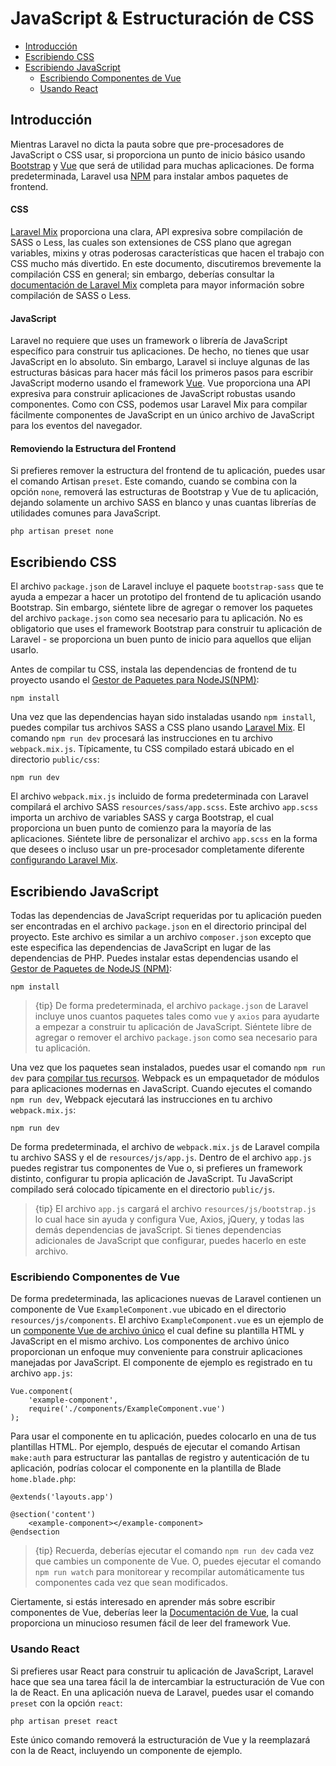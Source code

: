 # JavaScript & Estructuración de CSS

- [Introducción](#introduction)
- [Escribiendo CSS](#writing-css)
- [Escribiendo JavaScript](#writing-javascript)
    - [Escribiendo Componentes de Vue](#writing-vue-components)
    - [Usando React](#using-react)

<a name="introduction"></a>
## Introducción

Mientras Laravel no dicta la pauta sobre que pre-procesadores de JavaScript o CSS usar, si proporciona un punto de inicio básico usando [Bootstrap](https://getbootstrap.com/) y [Vue](https://vuejs.org) que será de utilidad para muchas aplicaciones. De forma predeterminada, Laravel usa [NPM](https://www.npmjs.org) para instalar ambos paquetes de frontend.

#### CSS

[Laravel Mix](/docs/{{version}}/mix) proporciona una clara, API expresiva sobre compilación de SASS o Less, las cuales son extensiones de CSS plano que agregan variables, mixins y otras poderosas características que hacen el trabajo con CSS mucho más divertido. En este documento, discutiremos brevemente la compilación CSS en general; sin embargo, deberías consultar la [documentación de Laravel Mix](/docs/{{version}}/mix) completa para mayor información sobre compilación de SASS o Less.

#### JavaScript

Laravel no requiere que uses un framework o librería de JavaScript específico para construir tus aplicaciones. De hecho, no tienes que usar JavaScript en lo absoluto. Sin embargo, Laravel si incluye algunas de las estructuras básicas para hacer más fácil los primeros pasos para escribir JavaScript moderno usando el framework [Vue](https://vuejs.org). Vue proporciona una API expresiva para construir aplicaciones de JavaScript robustas usando componentes. Como con CSS, podemos usar Laravel Mix para compilar fácilmente componentes de JavaScript en un único archivo de JavaScript para los eventos del navegador.

#### Removiendo la Estructura del Frontend

Si prefieres remover la estructura del frontend de tu aplicación, puedes usar el comando Artisan `preset`. Este comando, cuando se combina con la opción `none`, removerá las estructuras de Bootstrap y Vue de tu aplicación, dejando solamente un archivo SASS en blanco y unas cuantas librerías de utilidades comunes para JavaScript.

    php artisan preset none

<a name="writing-css"></a>
## Escribiendo CSS

El archivo `package.json` de Laravel incluye el paquete `bootstrap-sass` que te ayuda a empezar a hacer un prototipo del frontend de tu aplicación usando Bootstrap. Sin embargo, siéntete libre de agregar o remover los paquetes del archivo `package.json` como sea necesario para tu aplicación. No es obligatorio que uses el framework Bootstrap para construir tu aplicación de Laravel - se proporciona un buen punto de inicio para aquellos que elijan usarlo.

Antes de compilar tu CSS, instala las dependencias de frontend de tu proyecto usando el [Gestor de Paquetes para NodeJS(NPM)](https://www.npmjs.org):

    npm install

Una vez que las dependencias hayan sido instaladas usando `npm install`, puedes compilar tus archivos SASS a CSS plano usando [Laravel Mix](/docs/{{version}}/mix#working-with-stylesheets). El comando `npm run dev` procesará las instrucciones en tu archivo `webpack.mix.js`. Típicamente, tu CSS compilado estará ubicado en el directorio `public/css`:

    npm run dev

El archivo `webpack.mix.js` incluido de forma predeterminada con Laravel compilará el archivo SASS `resources/sass/app.scss`. Este archivo `app.scss` importa un archivo de variables SASS y carga Bootstrap, el cual proporciona un buen punto de comienzo para la mayoría de las aplicaciones. Siéntete libre de personalizar el archivo `app.scss` en la forma que desees o incluso usar un pre-procesador completamente diferente [configurando Laravel Mix](/docs/{{version}}/mix).

<a name="writing-javascript"></a>
## Escribiendo JavaScript

Todas las dependencias de JavaScript requeridas por tu aplicación pueden ser encontradas en el archivo `package.json` en el directorio principal del proyecto. Este archivo es similar a un archivo `composer.json` excepto que este especifica las dependencias de JavaScript en lugar de las dependencias de PHP. Puedes instalar estas dependencias usando el [Gestor de Paquetes de NodeJS (NPM)](https://www.npmjs.org): 

    npm install

> {tip} De forma predeterminada, el archivo `package.json` de Laravel incluye unos cuantos paquetes tales como `vue` y `axios` para ayudarte a empezar a construir tu aplicación de JavaScript. Siéntete libre de agregar o remover el archivo `package.json` como sea necesario para tu aplicación.

Una vez que los paquetes sean instalados, puedes usar el comando `npm run dev` para [compilar tus recursos](/docs/{{version}}/mix). Webpack es un empaquetador de módulos para aplicaciones modernas en JavaScript. Cuando ejecutes el comando `npm run dev`, Webpack ejecutará las instrucciones en tu archivo `webpack.mix.js`:

    npm run dev

De forma predeterminada, el archivo de `webpack.mix.js` de Laravel compila tu archivo SASS y el de `resources/js/app.js`. Dentro de el archivo `app.js` puedes registrar tus componentes de Vue o, si prefieres un framework distinto, configurar tu propia aplicación de JavaScript. Tu JavaScript compilado será colocado típicamente en el directorio `public/js`.

> {tip} El archivo `app.js` cargará el archivo `resources/js/bootstrap.js` lo cual hace sin ayuda y configura Vue, Axios, jQuery, y todas las demás dependencias de javaScript. Si tienes dependencias adicionales de JavaScript que configurar, puedes hacerlo en este archivo.

<a name="writing-vue-components"></a>
### Escribiendo Componentes de Vue

De forma predeterminada, las aplicaciones nuevas de Laravel contienen un componente de Vue `ExampleComponent.vue` ubicado en el directorio `resources/js/components`. El archivo `ExampleComponent.vue` es un ejemplo de un [componente Vue de archivo único](https://vuejs.org/guide/single-file-components) el cual define su plantilla HTML y JavaScript en el mismo archivo. Los componentes de archivo único proporcionan un enfoque muy conveniente para construir aplicaciones manejadas por JavaScript. El componente de ejemplo es registrado en tu archivo `app.js`:

    Vue.component(
        'example-component',
        require('./components/ExampleComponent.vue')
    );

Para usar el componente en tu aplicación, puedes colocarlo en una de tus plantillas HTML. Por ejemplo, después de ejecutar el comando Artisan `make:auth` para estructurar las pantallas de registro y autenticación de tu aplicación, podrías colocar el componente en la plantilla de Blade `home.blade.php`:

    @extends('layouts.app')

    @section('content')
        <example-component></example-component>
    @endsection

> {tip} Recuerda, deberías ejecutar el comando `npm run dev` cada vez que cambies un componente de Vue. O, puedes ejecutar el comando `npm run watch` para monitorear y recompilar automáticamente tus componentes cada vez que sean modificados.

Ciertamente, si estás interesado en aprender más sobre escribir componentes de Vue, deberías leer la [Documentación de Vue](https://vuejs.org/guide/), la cual proporciona un minucioso resumen fácil de leer del framework Vue.

<a name="using-react"></a>
### Usando React

Si prefieres usar React para construir tu aplicación de JavaScript, Laravel hace que sea una tarea fácil la de intercambiar la estructuración de Vue con la de React. En una aplicación nueva de Laravel, puedes usar el comando `preset` con la opción `react`:

    php artisan preset react

Este único comando removerá la estructuración de Vue y la reemplazará con la de React, incluyendo un componente de ejemplo.
